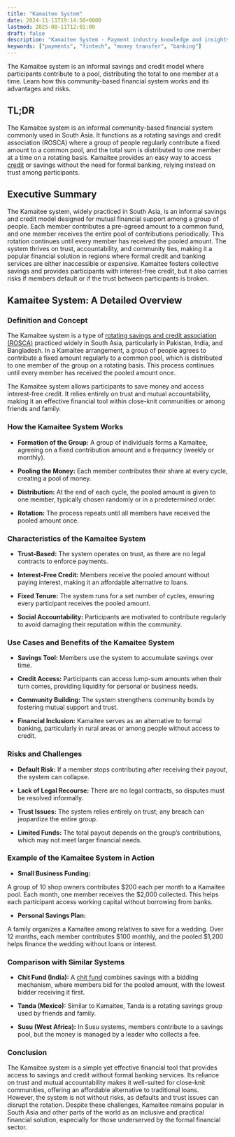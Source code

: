 ```yaml
---
title: "Kamaitee System"
date: 2024-11-11T19:14:50+0000
lastmod: 2025-08-11T12:01:00
draft: false
description: "Kamaitee System - Payment industry knowledge and insights"
keywords: ["payments", "fintech", "money transfer", "banking"]
---
```


The Kamaitee system is an informal savings and credit model where participants contribute to a pool, distributing the total to one member at a time. Learn how this community-based financial system works and its advantages and risks.

## TL;DR

The Kamaitee system is an informal community-based financial system commonly used in South Asia. It functions as a rotating savings and credit association (ROSCA) where a group of people regularly contribute a fixed amount to a common pool, and the total sum is distributed to one member at a time on a rotating basis. Kamaitee provides an easy way to access [credit](https://faisalkhanllc.xyz/resources/payments-wiki/c/credit/) or savings without the need for formal banking, relying instead on trust among participants.

## Executive Summary

The Kamaitee system, widely practiced in South Asia, is an informal savings and credit model designed for mutual financial support among a group of people. Each member contributes a pre-agreed amount to a common fund, and one member receives the entire pool of contributions periodically. This rotation continues until every member has received the pooled amount. The system thrives on trust, accountability, and community ties, making it a popular financial solution in regions where formal credit and banking services are either inaccessible or expensive. Kamaitee fosters collective savings and provides participants with interest-free credit, but it also carries risks if members default or if the trust between participants is broken.

## Kamaitee System: A Detailed Overview

### Definition and Concept

The Kamaitee system is a type of [rotating savings and credit association (ROSCA)](https://faisalkhanllc.xyz/resources/payments-wiki/r/rotating-savings-and-credit-associations-roscas/) practiced widely in South Asia, particularly in Pakistan, India, and Bangladesh. In a Kamaitee arrangement, a group of people agrees to contribute a fixed amount regularly to a common pool, which is distributed to one member of the group on a rotating basis. This process continues until every member has received the pooled amount once.

The Kamaitee system allows participants to save money and access interest-free credit. It relies entirely on trust and mutual accountability, making it an effective financial tool within close-knit communities or among friends and family.

### How the Kamaitee System Works

- **Formation of the Group:** A group of individuals forms a Kamaitee, agreeing on a fixed contribution amount and a frequency (weekly or monthly).

- **Pooling the Money:** Each member contributes their share at every cycle, creating a pool of money.

- **Distribution:** At the end of each cycle, the pooled amount is given to one member, typically chosen randomly or in a predetermined order.

- **Rotation:** The process repeats until all members have received the pooled amount once.

### Characteristics of the Kamaitee System

- **Trust-Based:** The system operates on trust, as there are no legal contracts to enforce payments.

- **Interest-Free Credit:** Members receive the pooled amount without paying interest, making it an affordable alternative to loans.

- **Fixed Tenure:** The system runs for a set number of cycles, ensuring every participant receives the pooled amount.

- **Social Accountability:** Participants are motivated to contribute regularly to avoid damaging their reputation within the community.

### Use Cases and Benefits of the Kamaitee System

- **Savings Tool:** Members use the system to accumulate savings over time.

- **Credit Access:** Participants can access lump-sum amounts when their turn comes, providing liquidity for personal or business needs.

- **Community Building:** The system strengthens community bonds by fostering mutual support and trust.

- **Financial Inclusion:** Kamaitee serves as an alternative to formal banking, particularly in rural areas or among people without access to credit.

### Risks and Challenges

- **Default Risk:** If a member stops contributing after receiving their payout, the system can collapse.

- **Lack of Legal Recourse:** There are no legal contracts, so disputes must be resolved informally.

- **Trust Issues:** The system relies entirely on trust; any breach can jeopardize the entire group.

- **Limited Funds:** The total payout depends on the group’s contributions, which may not meet larger financial needs.

### Example of the Kamaitee System in Action

- **Small Business Funding:**

A group of 10 shop owners contributes $200 each per month to a Kamaitee pool. Each month, one member receives the $2,000 collected. This helps each participant access working capital without borrowing from banks.

- **Personal Savings Plan:**

A family organizes a Kamaitee among relatives to save for a wedding. Over 12 months, each member contributes $100 monthly, and the pooled $1,200 helps finance the wedding without loans or interest.

### Comparison with Similar Systems

- **Chit Fund (India):** A [chit fund](https://faisalkhanllc.xyz/resources/payments-wiki/c/chit-funds-system-of-india/) combines savings with a bidding mechanism, where members bid for the pooled amount, with the lowest bidder receiving it first.

- **Tanda (Mexico):** Similar to Kamaitee, Tanda is a rotating savings group used by friends and family.

- **Susu (West Africa):** In Susu systems, members contribute to a savings pool, but the money is managed by a leader who collects a fee.

### Conclusion

The Kamaitee system is a simple yet effective financial tool that provides access to savings and credit without formal banking services. Its reliance on trust and mutual accountability makes it well-suited for close-knit communities, offering an affordable alternative to traditional loans. However, the system is not without risks, as defaults and trust issues can disrupt the rotation. Despite these challenges, Kamaitee remains popular in South Asia and other parts of the world as an inclusive and practical financial solution, especially for those underserved by the formal financial sector.